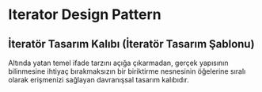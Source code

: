# Iterator Design Pattern
## İteratör Tasarım Kalıbı (İteratör Tasarım Şablonu)

Altında yatan temel ifade tarzını açığa çıkarmadan, gerçek yapısının bilinmesine ihtiyaç bırakmaksızın bir biriktirme nesnesinin öğelerine sıralı olarak erişmenizi sağlayan davranışsal tasarım kalıbıdır.